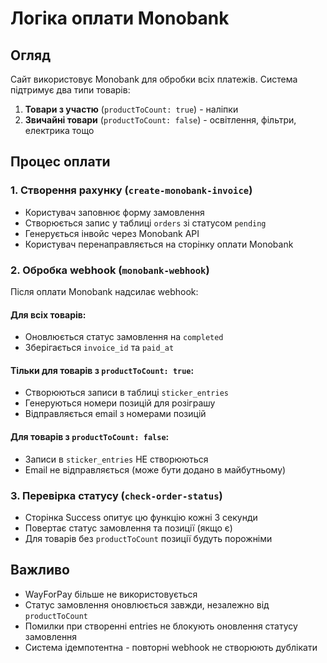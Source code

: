 # Логіка оплати Monobank

## Огляд

Сайт використовує Monobank для обробки всіх платежів. Система підтримує два типи товарів:
1. **Товари з участю** (`productToCount: true`) - наліпки
2. **Звичайні товари** (`productToCount: false`) - освітлення, фільтри, електрика тощо

## Процес оплати

### 1. Створення рахунку (`create-monobank-invoice`)
- Користувач заповнює форму замовлення
- Створюється запис у таблиці `orders` зі статусом `pending`
- Генерується інвойс через Monobank API
- Користувач перенаправляється на сторінку оплати Monobank

### 2. Обробка webhook (`monobank-webhook`)
Після оплати Monobank надсилає webhook:

#### Для всіх товарів:
- Оновлюється статус замовлення на `completed`
- Зберігається `invoice_id` та `paid_at`

#### Тільки для товарів з `productToCount: true`:
- Створюються записи в таблиці `sticker_entries`
- Генеруються номери позицій для розіграшу
- Відправляється email з номерами позицій

#### Для товарів з `productToCount: false`:
- Записи в `sticker_entries` НЕ створюються
- Email не відправляється (може бути додано в майбутньому)

### 3. Перевірка статусу (`check-order-status`)
- Сторінка Success опитує цю функцію кожні 3 секунди
- Повертає статус замовлення та позиції (якщо є)
- Для товарів без `productToCount` позиції будуть порожніми

## Важливо

- WayForPay більше не використовується
- Статус замовлення оновлюється завжди, незалежно від `productToCount`
- Помилки при створенні entries не блокують оновлення статусу замовлення
- Система ідемпотентна - повторні webhook не створюють дублікати
